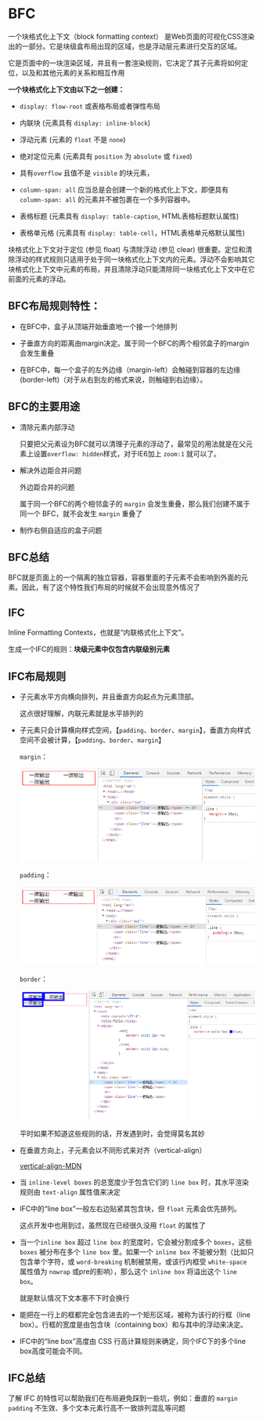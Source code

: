 # BFC

一个块格式化上下文（block formatting context） 是Web页面的可视化CSS渲染出的一部分。它是块级盒布局出现的区域，也是浮动层元素进行交互的区域。

它是页面中的一块渲染区域，并且有一套渲染规则，它决定了其子元素将如何定位，以及和其他元素的关系和相互作用

**一个块格式化上下文由以下之一创建：**

- `display: flow-root` 或表格布局或者弹性布局

- 内联块 (元素具有 `display: inline-block`)

- 浮动元素 (元素的 `float` 不是 `none`)

- 绝对定位元素 (元素具有 `position` 为 `absolute` 或 `fixed`)

- 具有`overflow` 且值不是 `visible` 的块元素，

- `column-span: all` 应当总是会创建一个新的格式化上下文，即便具有 `column-span: all` 的元素并不被包裹在一个多列容器中。

- 表格标题 (元素具有 `display: table-caption`, HTML表格标题默认属性)

- 表格单元格 (元素具有 `display: table-cell`，HTML表格单元格默认属性)

块格式化上下文对于定位 (参见 float) 与清除浮动 (参见 clear) 很重要。定位和清除浮动的样式规则只适用于处于同一块格式化上下文内的元素。浮动不会影响其它块格式化上下文中元素的布局，并且清除浮动只能清除同一块格式化上下文中在它前面的元素的浮动。

## BFC布局规则特性：

- 在BFC中，盒子从顶端开始垂直地一个接一个地排列

- 子垂直方向的距离由margin决定。属于同一个BFC的两个相邻盒子的margin会发生重叠

- 在BFC中，每一个盒子的左外边缘（margin-left）会触碰到容器的左边缘(border-left)（对于从右到左的格式来说，则触碰到右边缘）。

## BFC的主要用途

- 清除元素内部浮动

  只要把父元素设为BFC就可以清理子元素的浮动了，最常见的用法就是在父元素上设置`overflow: hidden`样式，对于IE6加上 `zoom:1` 就可以了。

- 解决外边距合并问题

  外边距合并的问题

  属于同一个BFC的两个相邻盒子的 `margin` 会发生重叠，那么我们创建不属于同一个 BFC，就不会发生 `margin` 重叠了

- 制作右侧自适应的盒子问题

## BFC总结

BFC就是页面上的一个隔离的独立容器，容器里面的子元素不会影响到外面的元素。因此，有了这个特性我们布局的时候就不会出现意外情况了

## IFC

Inline Formatting Contexts，也就是“内联格式化上下文”。

生成一个IFC的规则：**块级元素中仅包含内联级别元素**

## IFC布局规则

- 子元素水平方向横向排列，并且垂直方向起点为元素顶部。

  这点很好理解，内联元素就是水平排列的

- 子元素只会计算横向样式空间，【`padding`、`border`、`margin`】，垂直方向样式空间不会被计算，【`padding`、`border`、`margin`】

  `margin`：

  ![](./static/IFC_1.png)
  
  `padding`：
  
  ![](./static/IFC_2.png)
  
  `border`：
  
  ![](./static/IFC_3.png)
  
  平时如果不知道这些规则的话，开发遇到时，会觉得莫名其妙

- 在垂直方向上，子元素会以不同形式来对齐（vertical-align）

  [vertical-align-MDN](https://developer.mozilla.org/zh-CN/docs/Web/CSS/vertical-align)
  
- 当 `inline-level boxes` 的总宽度少于包含它们的 `line box` 时，其水平渲染规则由 `text-align` 属性值来决定
  
- IFC中的“line box”一般左右边贴紧其包含块，但 `float` 元素会优先排列。

  这点开发中也用到过，虽然现在已经很久没用 `float` 的属性了
  
- 当一个`inline box` 超过 `line box` 的宽度时，它会被分割成多个 `boxes`，这些 `boxes` 被分布在多个 `line box` 里。如果一个 `inline box` 不能被分割（比如只包含单个字符，或 `word-breaking` 机制被禁用，或该行内框受 `white-space` 属性值为 `nowrap` 或pre的影响），那么这个 `inline box` 将溢出这个 `line box`。

  就是默认情况下文本塞不下时会换行

- 能把在一行上的框都完全包含进去的一个矩形区域，被称为该行的行框（line box）。行框的宽度是由包含块（containing box）和与其中的浮动来决定。

- IFC中的“line box”高度由 CSS 行高计算规则来确定，同个IFC下的多个line box高度可能会不同。

## IFC总结

了解 IFC 的特性可以帮助我们在布局避免踩到一些坑，例如：垂直的 `margin` `padding` 不生效、多个文本元素行高不一致排列混乱等问题



